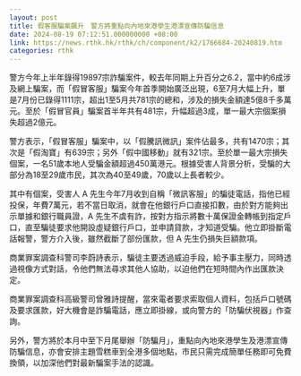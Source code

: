```yaml
---
layout: post
title: 假客服騙案飆升　警方將重點向內地來港學生港漂宣傳防騙信息
date: 2024-08-19 07:12:51.000000000 +08:00
link: https://news.rthk.hk/rthk/ch/component/k2/1766684-20240819.htm
categories: rthk
---
```


警方今年上半年錄得19897宗詐騙案件，較去年同期上升百分之6.2，當中約6成涉及網上騙案，而「假冒客服」騙案今年首季開始廣泛出現，6至7月大幅上升，單是7月份已錄得1111宗，超出1至5月共781宗的總和，涉及的損失金額達5億8千多萬元。至於「假冒官員」騙案首半年共有481宗，升幅超過3成，單一最大宗個案損失超過2億元。

警方表示，「假冒客服」騙案中，以「假騰訊微訊」案件佔最多，共有1470宗；其次是「假淘寶」有639宗；另外「假中國移動」就有321宗。至於單一最大宗損失個案，一名51歲本地人受騙金額超過450萬港元。根據受害人背景分析，受騙的大部分為18至29歲市民，其次為40至49歲，70歲以上長者較少。

其中有個案，受害人 A 先生今年7月收到自稱「微訊客服」的騙徒電話，指他已經投保，年費7萬元，若不當日取消，就會在他銀行戶口直接扣數，由於對方能夠出示單據和銀行職員證，A 先生不虞有詐，按對方指示將數十萬保證金轉帳到指定戶口，直至騙徒要求他開設虛疑銀行戶口，並申請貸款，才知道受騙。他立即掛斷電話報警，警方介入後，雖然截斷了部份匯款，但 A 先生仍損失巨額款項。

商業罪案調查科警司李蔚詩表示，騙徒主要透過威迫手段，給予事主壓力，同時透過視像方式對話，令他們無法尋求其他人協助，以迫他們在短時間內作出匯款決定。

商業罪案調查科高級警司曾雅詩提醒，當來電者要求索取個人資料，包括戶口號碼及要求匯款，好大機會是詐騙電話，應立即掛線，或向警方的「防騙伏視器」作查詢。

另外，警方將於本月中至下月尾舉辦「防騙月」，重點向內地來港學生及港漂宣傳防騙信息，亦會安排主題雪糕車到全港多個地點，市民只需完成簡單任務即可免費換領，以加深他們對最新騙案手法的認識。
